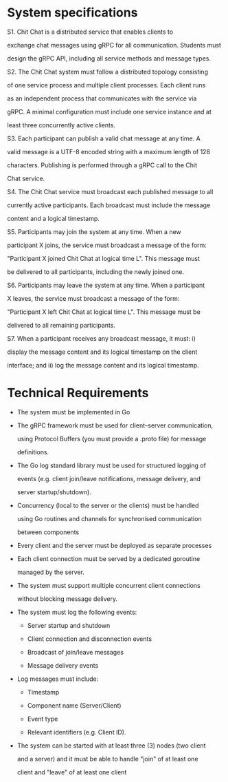 # System specifications
S1. Chit Chat is a distributed service that enables clients to

exchange chat messages using gRPC for all communication. Students must

design the gRPC API, including all service methods and message types.

S2. The Chit Chat system must follow a distributed topology consisting

of one service process and multiple client processes. Each client runs

as an independent process that communicates with the service via

gRPC. A minimal configuration must include one service instance and at

least three concurrently active clients.





S3. Each participant can publish a valid chat message at any time. A

valid message is a UTF-8 encoded string with a maximum length of 128

characters. Publishing is performed through a gRPC call to the Chit

Chat service.


S4. The Chit Chat service must broadcast each published message to all

currently active participants. Each broadcast must include the message

content and a logical timestamp.


S5. Participants may join the system at any time.  When a new

participant X joins, the service must broadcast a message of the form:

"Participant X joined Chit Chat at logical time L". This message must

be delivered to all participants, including the newly joined one.


S6. Participants may leave the system at any time.  When a participant

X leaves, the service must broadcast a message of the form:

"Participant X left Chit Chat at logical time L". This message must be

delivered to all remaining participants.


S7. When a participant receives any broadcast message, it must: i)

display the message content and its logical timestamp on the client

interface; and ii) log the message content and its logical timestamp.



# Technical Requirements
- The system must be implemented in Go


- The gRPC framework must be used for client–server communication,

  using Protocol Buffers (you must provide a .proto file) for message

  definitions.


- The Go log standard library must be used for structured logging of

  events (e.g. client join/leave notifications, message delivery, and

  server startup/shutdown).


- Concurrency (local to the server or the clients) must be handled

  using Go routines and channels for synchronised communication

  between components


- Every client and the server must be deployed as separate processes


- Each client connection must be served by a dedicated goroutine

  managed by the server.


- The system must support multiple concurrent client connections

  without blocking message delivery.


- The system must log the following events:

  * Server startup and shutdown

  * Client connection and disconnection events

  * Broadcast of join/leave messages

  * Message delivery events


- Log messages must include:

  * Timestamp

  * Component name (Server/Client)

  * Event type

  * Relevant identifiers (e.g. Client ID).


- The system can be started with at least three (3) nodes (two client

  and a server) and it must be able to handle "join" of at least one

  client and "leave" of at least one client

